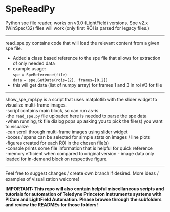 # SpeReadPy
Python spe file reader, works on v3.0 (LightField) versions. Spe v2.x (WinSpec/32) files will work (only first ROI is parsed for legacy files.)

------------------------
read_spe.py contains code that will load the relevant content from a given spe file.  
- Added a class based reference to the spe file that allows for extraction of only needed data
- example usage:  
`spe = SpeReference(file)`  
`data = spe.GetData(rois=[2], frames=[0,2])`  
- this will get data (list of numpy array) for frames 1 and 3 in roi #3 for file

------------------------
show_spe_mpl.py is a script that uses matplotlib with the slider widget to visualize multi-frame images.  
  -script contains main block, so can run as-is  
  -the `read_spe.py` file uploaded here is needed to parse the spe data  
  -when running, tk file dialog pops up asking you to pick the file(s) you want to visualize  
  -can scroll through multi-frame images using slider widget  
  -boxes / spans can be selected for simple stats on images / line plots  
  -figures created for each ROI in the chosen file(s)  
  -console prints some file information that is helpful for quick reference  
  -memory efficient when compared to original version - image data only loaded for in-demand block on respective figure.  

------------------------

Feel free to suggest changes / create own branch if desired.
More ideas / examples of visualization welcome!

**IMPORTANT: This repo will also contain helpful miscellaneous scripts and tutorials for automation of Teledyne Princeton Instruments systems with PICam and LightField Automation. Please browse through the subfolders and review the READMEs for those folders!**

